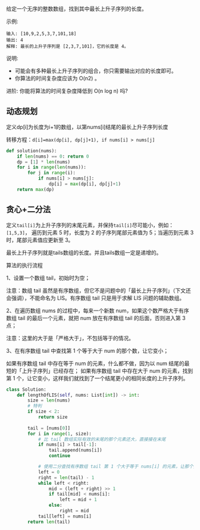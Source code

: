 给定一个无序的整数数组，找到其中最长上升子序列的长度。

示例:

```
输入: [10,9,2,5,3,7,101,18]
输出: 4 
解释: 最长的上升子序列是 [2,3,7,101]，它的长度是 4。
```


说明:

- 可能会有多种最长上升子序列的组合，你只需要输出对应的长度即可。
- 你算法的时间复杂度应该为 O(n2) 。

进阶: 你能将算法的时间复杂度降低到 O(n log n) 吗?

## 动态规划

定义dp[i]为长度为i+1的数组，以第nums[i]结尾的最长上升子序列长度

转移方程：`d[i]=max(dp[i], dp[j]+1), if nums[i] > nums[j]`

```python
def solution(nums):
    if len(nums) == 0: return 0
    dp = [1] * len(nums)
    for i in range(len(nums)):
        for j in range(i):
            if nums[i] > nums[j]:
                dp[i] = max(dp[i], dp[j]+1)
    return max(dp)
```

## 贪心+二分法

定义`tail[i]`为上升子序列的末尾元素，并保持`tail[i]`尽可能小，例如：`[1,5,3]`， 遍历到元素 5 时，长度为 2 的子序列尾部元素值为 5；当遍历到元素 3 时，尾部元素值应更新至 3。

最长上升子序列就是tails数组的长度。并且tails数组一定是递增的。

算法的执行流程

1、设置一个数组 tail，初始时为空；

注意：数组 tail 虽然是有序数组，但它不是问题中的「最长上升子序列」（下文还会强调），不能命名为 LIS。有序数组 tail 只是用于求解 LIS 问题的辅助数组。

2、在遍历数组 nums 的过程中，每来一个新数 num，如果这个数严格大于有序数组 tail 的最后一个元素，就把 num 放在有序数组 tail 的后面，否则进入第 3 点；

注意：这里的大于是「严格大于」，不包括等于的情况。

3、在有序数组 tail 中查找第 1 个等于大于 num 的那个数，让它变小；

如果有序数组 tail 中存在等于 num 的元素，什么都不做，因为以 num 结尾的最短的「上升子序列」已经存在；
如果有序数组 tail 中存在大于 num 的元素，找到第 1 个，让它变小，这样我们就找到了一个结尾更小的相同长度的上升子序列。

```python
class Solution:
    def lengthOfLIS(self, nums: List[int]) -> int:
        size = len(nums)
        # 特判
        if size < 2:
            return size
        
        tail = [nums[0]]
        for i in range(1, size):
            # 比 tail 数组实际有效的末尾的那个元素还大，直接接在末尾
            if nums[i] > tail[-1]:
                tail.append(nums[i])
                continue

            # 使用二分查找有序数组 tail 第 1 个大于等于 nums[i] 的元素，让那个元素更小
            left = 0
            right = len(tail) - 1
            while left < right:
                mid = (left + right) >> 1
                if tail[mid] < nums[i]:
                    left = mid + 1
                else:
                    right = mid
            tail[left] = nums[i]
        return len(tail)
```


